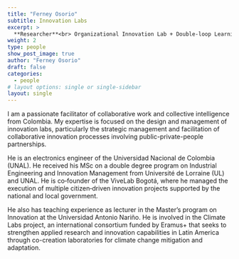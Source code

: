 ```yaml
---
title: "Ferney Osorio"
subtitle: Innovation Labs
excerpt: >
  **Researcher**<br> Organizational Innovation Lab + Double-loop Learning + Social Transitions.
weight: 2
type: people
show_post_image: true
author: "Ferney Osorio"
draft: false
categories:
  - people
# layout options: single or single-sidebar
layout: single
---
```


I am a passionate facilitator of collaborative work and collective intelligence from Colombia. 
My expertise is focused on the design and management of innovation labs, particularly the strategic management and facilitation of collaborative innovation processes involving public-private-people partnerships.

He is an electronics engineer of the Universidad Nacional de Colombia (UNAL). 
He received his MSc on a double degree program on Industrial Engineering and Innovation Management from Université de Lorraine (UL) and UNAL.
He is co‐founder of the ViveLab Bogotá, where he managed the execution of multiple citizen‐driven innovation projects supported by the national and local government.

He also has teaching experience as lecturer in the Master’s program on Innovation at the Universidad Antonio Nariño. 
He is involved in the Climate Labs project, an international consortium funded by Eramus+ that seeks to strengthen applied research and innovation capabilities in Latin America through co-creation laboratories for climate change mitigation and adaptation.

